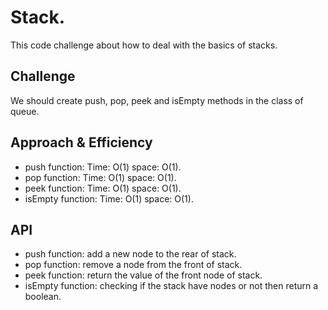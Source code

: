 # Stack.
This code challenge about how to deal with the basics of stacks.
<!-- Short summary or background information -->

## Challenge
We should create push, pop, peek and isEmpty methods in the class of queue.
<!-- Description of the challenge -->

## Approach & Efficiency
- push function: Time: O(1) space: O(1).
- pop function: Time: O(1) space: O(1).
- peek function: Time: O(1) space: O(1).
- isEmpty function: Time: O(1) space: O(1).
<!-- What approach did you take? Why? What is the Big O space/time for this approach? -->

## API
- push function: add a new node to the rear of stack.
- pop function: remove a node from the front of stack.
- peek function: return the value of the front node of stack.
- isEmpty function: checking if the stack have nodes or not then return a boolean.
<!-- Description of each method publicly available to your Linked List -->
